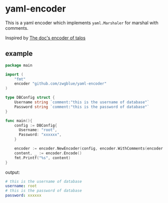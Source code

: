 # yaml-encoder

This is a yaml encoder which implements `yaml.Marshaler` for marshal with comments.

Inspired by [The doc's encoder of talos](https://github.com/siderolabs/talos/blob/main/pkg/machinery/config/encoder/encoder.go)

## example

```go
package main

import (
	"fmt"
	encoder "github.com/zwgblue/yaml-encoder"
)

type DBConfig struct {
	Username string `comment:"this is the username of database"`
	Password string `comment:"this is the password of database"`
}

func main(){
    config := DBConfig{
      Username: "root",
      Password: "xxxxxx",
    }

    encoder := encoder.NewEncoder(config, encoder.WithComments(encoder.CommentsOnHead))
    content, _ := encoder.Encode()
    fmt.Printf("%s", content)
}
```

output:

```yaml
# this is the username of database
username: root
# this is the password of database
password: xxxxxx
```
